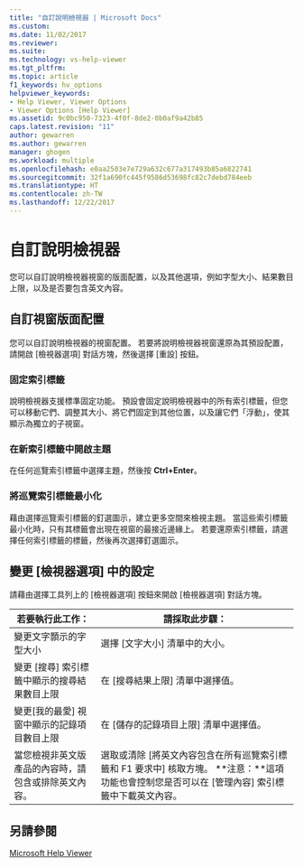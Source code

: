 ```yaml
---
title: "自訂說明檢視器 | Microsoft Docs"
ms.custom: 
ms.date: 11/02/2017
ms.reviewer: 
ms.suite: 
ms.technology: vs-help-viewer
ms.tgt_pltfrm: 
ms.topic: article
f1_keywords: hv_options
helpviewer_keywords:
- Help Viewer, Viewer Options
- Viewer Options [Help Viewer]
ms.assetid: 9c0bc950-7323-4f0f-8de2-0b0af9a42b85
caps.latest.revision: "11"
author: gewarren
ms.author: gewarren
manager: ghogen
ms.workload: multiple
ms.openlocfilehash: e0aa2503e7e729a632c677a317493b85a6822741
ms.sourcegitcommit: 32f1a690fc445f9586d53698fc82c7debd784eeb
ms.translationtype: HT
ms.contentlocale: zh-TW
ms.lasthandoff: 12/22/2017
---
```

# <a name="customize-the-help-viewer"></a>自訂說明檢視器
您可以自訂說明檢視器視窗的版面配置，以及其他選項，例如字型大小、結果數目上限，以及是否要包含英文內容。

## <a name="customizing-window-layout"></a>自訂視窗版面配置
您可以自訂說明檢視器的視窗配置。 若要將說明檢視器視窗還原為其預設配置，請開啟 [檢視器選項] 對話方塊，然後選擇 [重設] 按鈕。  

### <a name="docking-tabs"></a>固定索引標籤
說明檢視器支援標準固定功能。 預設會固定說明檢視器中的所有索引標籤，但您可以移動它們、調整其大小、將它們固定到其他位置，以及讓它們「浮動」，使其顯示為獨立的子視窗。
  
### <a name="opening-a-topic-in-a-new-tab"></a>在新索引標籤中開啟主題
在任何巡覽索引標籤中選擇主題，然後按 **Ctrl+Enter**。
  
### <a name="minimize-a-navigation-tab"></a>將巡覽索引標籤最小化
藉由選擇巡覽索引標籤的釘選圖示，建立更多空間來檢視主題。 當這些索引標籤最小化時，只有其標籤會出現在視窗的最接近邊緣上。 若要還原索引標籤，請選擇任何索引標籤的標籤，然後再次選擇釘選圖示。
  
## <a name="changing-settings-in-viewer-options"></a>變更 [檢視器選項] 中的設定  
請藉由選擇工具列上的 [檢視器選項] 按鈕來開啟 [檢視器選項] 對話方塊。  
  
|若要執行此工作：|請採取此步驟：|  
|---------------------------|---------------------|  
|變更文字顥示的字型大小|選擇 [文字大小] 清單中的大小。|  
|變更 [搜尋] 索引標籤中顯示的搜尋結果數目上限|在 [搜尋結果上限] 清單中選擇值。|  
|變更[我的最愛] 視窗中顯示的記錄項目數目上限|在 [儲存的記錄項目上限] 清單中選擇值。|  
|當您檢視非英文版產品的內容時，請包含或排除英文內容。|選取或清除 [將英文內容包含在所有巡覽索引標籤和 F1 要求中] 核取方塊。 **注意：**這項功能也會控制您是否可以在 [管理內容] 索引標籤中下載英文內容。|

## <a name="see-also"></a>另請參閱
[Microsoft Help Viewer](../ide/microsoft-help-viewer.md)